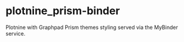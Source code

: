 # plotnine_prism-binder
Plotnine with Graphpad Prism themes styling served via the MyBinder service.
